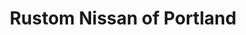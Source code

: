 ---
title: "Rustom Nissan of Portland"
url: /portland/rustom-nissan-of-portland-northeast-122nd-avenue-2/
shop: Autohaus
---